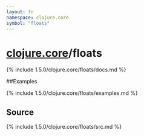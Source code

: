 ```yaml
---
layout: fn
namespace: clojure.core
symbol: "floats"
---
```


# [clojure.core](../)/floats

{% include 1.5.0/clojure.core/floats/docs.md %}

##Examples

{% include 1.5.0/clojure.core/floats/examples.md %}
## Source
{% include 1.5.0/clojure.core/floats/src.md %}

